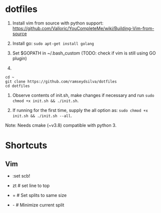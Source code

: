dotfiles
========

1. Install vim from source with python support: https://github.com/Valloric/YouCompleteMe/wiki/Building-Vim-from-source

1. Install go: `sudo apt-get install golang`
1. Set $GOPATH in ~/.bash_custom (TODO: check if vim is still using GO plugin)

1. 
```
cd ~
git clone https://github.com/ramseydsilva/dotfiles
cd dotfiles
```

1. Observe contents of init.sh, make changes if necessary and run `sudo chmod +x
   init.sh && ./init.sh`.

1. If running for the first time, supply the all option as: `sudo chmod +x
   init.sh && ./init.sh --all`.

Note: Needs cmake (~v3.8) compatible with python 3.


Shortcuts
=========

Vim
---

- :set scb!

- zt # set line to top

- <c-w> =  # Set splits to same size
- <leader> -  # Minimize current split
